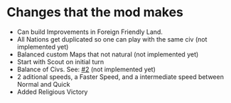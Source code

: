 # Changes that the mod makes


- Can build Improvements in Foreign Friendly Land.
- All Nations get duplicated so one can play with the same civ (not implemented yet)
- Balanced custom Maps that not natural (not implemented yet)
- Start with Scout on initial turn
- Balance of Civs. See: [#2](https://github.com/Caballero-Arepa/Multiplayer-Enhancer/issues/2) (not implemented yet)
- 2 aditional speeds, a Faster Speed, and a intermediate speed between Normal and Quick
- Added Religious Victory
